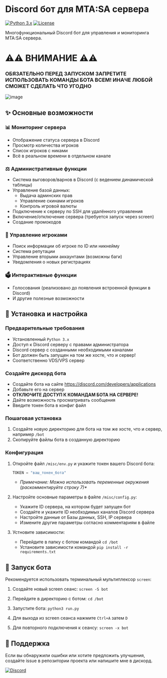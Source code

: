 # Discord бот для MTA:SA сервера

[![Python 3.x](https://img.shields.io/badge/Python-3.x-blue.svg)](https://python.org)
[![License](https://img.shields.io/badge/License-MIT-green.svg)]()

Многофункциональный Discord бот для управления и мониторинга MTA:SA сервера.

# ⚠️⚠️ ВНИМАНИЕ ⚠️⚠️
### ОБЯЗАТЕЛЬНО ПЕРЕД ЗАПУСКОМ ЗАПРЕТИТЕ ИСПОЛЬЗОВАТЬ КОМАНДЫ БОТА ВСЕМ! ИНАЧЕ ЛЮБОЙ СМОЖЕТ СДЕЛАТЬ ЧТО УГОДНО
![image](https://github.com/user-attachments/assets/0acec393-7bda-48d1-902c-7ca85e9b59c8)


## ✨ Основные возможности

### 📊 Мониторинг сервера
- Отображение статуса сервера в Discord
- Просмотр количества игроков
- Список игроков с никами
- Всё в реальном времени в отдельном канале

### ⚖️ Административные функции
- Система выговоров/варнов в Discord (с ведением динамической таблицы)
- Управление базой данных:
  - Выдача админских прав
  - Управление скинами игроков
  - Контроль игровой валюты
- Подключение к серверу по SSH для удалённого управления
- Включение/отключение сервера (требуется запуск через screen)
- Создание промокодов

### 👥 Управление игроками
- Поиск информации об игроке по ID или никнейму
- Система репутации
- Управление вторыми аккаунтами (возможны баги)
- Уведомления о новых регистрациях

### 🗳️ Интерактивные функции
- Голосования (реализовано до появления встроенной функции в Discord)
- И другие полезные возможности


## 🚀 Установка и настройка

### Предварительные требования
- Установленный `Python 3.x`
- Доступ к Discord серверу с правами администратора
- Discord сервер с созданными необходимыми каналами
- Бот должен быть запущен на том же хосте, что и сервер!
- Соответственно VDS/VPS сервер

### Создайте дискорд бота
- Создайте бота на сайте https://discord.com/developers/applications
- Добавьте его на сервер
- **ОТКЛЮЧИТЕ ДОСТУП К КОМАНДАМ БОТА НА СЕРВЕРЕ!**
- Дайте возможность просматривать сообщения
- Введите токен бота в конфиг файл

### Пошаговая установка
1. Создайте новую директорию для бота на том же хосте, что и сервер, например `/bot`
2. Скопируйте файлы бота в созданную директорию

### Конфигурация
1. Откройте файл `/misc/env.py` и укажите токен вашего Discord бота:
   ```python
   TOKEN = "ваш_токен_бота"
   ```
   * _Примечание: Можно использовать переменные окружения (раскомментируйте строку 7)*_

3. Настройте основные параметры в файле `/misc/config.py`:
   - Укажите ID сервера, на котором будет запущен бот
   - Создайте и укажите ID необходимых каналов Discord сервера
   - Настройте данные от Базы данных, SSH, IP сервера
   - Измените другие параметры согласно комментариям в файле
  
4. Устновите зависимости:
   - Перейдите в папку с ботом командой `cd /bot`
   - Установите зависимости командой `pip install -r requirements.txt`


## 🏃 Запуск бота

Рекомендуется использовать терминальный мультиплексор `screen`:

1. Создайте новый screen сеанс:
   `screen -S bot`

2. Перейдите в директорию с ботом:
   `cd /bot`

3. Запустите бота:
   `python3 run.py`

4. Для выхода из screen сеанса нажмите `Ctrl+A` затем `D`

5. Для повторного подключения к сеансу:
   `screen -x bot`


## 🤝 Поддержка

Если вы обнаружили ошибки или хотите предложить улучшения, создайте issue в репозитории проекта или напишите мне в дискорд.

[![Discord](https://img.shields.io/badge/Discord-Написать_мне-7289DA?style=for-the-badge&logo=discord)](https://discord.com/users/562921512794062858)
